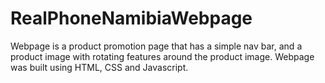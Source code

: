 # RealPhoneNamibiaWebpage
Webpage is a product promotion page that has a simple nav bar, and a product image with rotating features around the product image. Webpage was built using HTML, CSS and Javascript.
